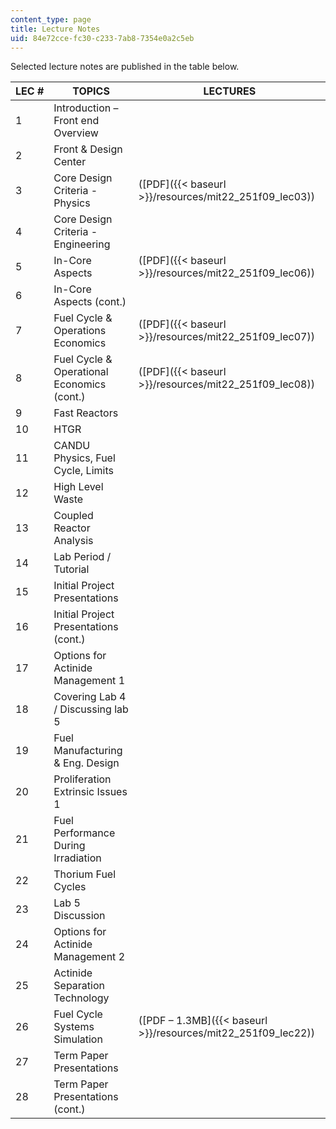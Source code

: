 ```yaml
---
content_type: page
title: Lecture Notes
uid: 84e72cce-fc30-c233-7ab8-7354e0a2c5eb
---
```


Selected lecture notes are published in the table below.

| LEC # | TOPICS | LECTURES |
| --- | --- | --- |
| 1 | Introduction – Front end Overview | &nbsp; |
| 2 | Front & Design Center | &nbsp; |
| 3 | Core Design Criteria - Physics | ([PDF]({{< baseurl >}}/resources/mit22_251f09_lec03)) |
| 4 | Core Design Criteria - Engineering | &nbsp; |
| 5 | In-Core Aspects | ([PDF]({{< baseurl >}}/resources/mit22_251f09_lec06)) |
| 6 | In-Core Aspects (cont.) | &nbsp; |
| 7 | Fuel Cycle & Operations Economics | ([PDF]({{< baseurl >}}/resources/mit22_251f09_lec07)) |
| 8 | Fuel Cycle & Operational Economics (cont.) | ([PDF]({{< baseurl >}}/resources/mit22_251f09_lec08)) |
| 9 | Fast Reactors | &nbsp; |
| 10 | HTGR | &nbsp; |
| 11 | CANDU Physics, Fuel Cycle, Limits | &nbsp; |
| 12 | High Level Waste | &nbsp; |
| 13 | Coupled Reactor Analysis | &nbsp; |
| 14 | Lab Period / Tutorial | &nbsp; |
| 15 | Initial Project Presentations | &nbsp; |
| 16 | Initial Project Presentations (cont.) | &nbsp; |
| 17 | Options for Actinide Management 1 | &nbsp; |
| 18 | Covering Lab 4 / Discussing lab 5 | &nbsp; |
| 19 | Fuel Manufacturing & Eng. Design | &nbsp; |
| 20 | Proliferation Extrinsic Issues 1 | &nbsp; |
| 21 | Fuel Performance During Irradiation | &nbsp; |
| 22 | Thorium Fuel Cycles | &nbsp; |
| 23 | Lab 5 Discussion | &nbsp; |
| 24 | Options for Actinide Management 2 | &nbsp; |
| 25 | Actinide Separation Technology | &nbsp; |
| 26 | Fuel Cycle Systems Simulation | ([PDF – 1.3MB]({{< baseurl >}}/resources/mit22_251f09_lec22)) |
| 27 | Term Paper Presentations | &nbsp; |
| 28 | Term Paper Presentations (cont.) |